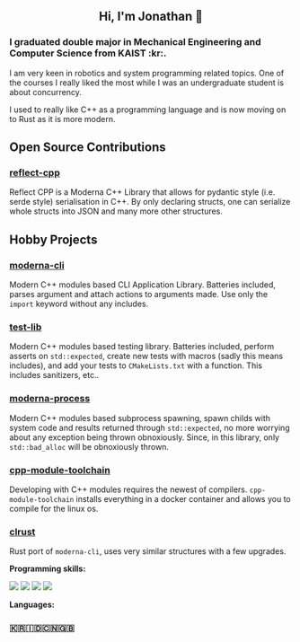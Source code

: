 <h2 align="center">Hi, I'm Jonathan 👋</h2>
<h3 align="left">I graduated double major in Mechanical Engineering and Computer Science from KAIST :kr:.</h3>
<p>I am very keen in robotics and system programming related topics. One of the courses I really liked the most while I was an undergraduate student is about concurrency. </p>
<p>I used to really like C++ as a programming language and is now moving on to Rust as it is more modern.</p>

## Open Source Contributions
### [reflect-cpp](https://github.com/getml/reflectcpp)
Reflect CPP is a Moderna C++ Library that allows for pydantic style (i.e. serde style) serialisation in C++. By only declaring structs, one can serialize whole structs into JSON and many more other structures. 

## Hobby Projects
### [moderna-cli](https://github.com/jowillianto/moderna-cli)
Modern C++ modules based CLI Application Library. Batteries included, parses argument and attach actions to arguments made. Use only the `import` keyword without any includes. 
### [test-lib](https://github.com/jowillianto/test-lib)
Modern C++ modules based testing library. Batteries included, perform asserts on `std::expected`, create new tests with macros (sadly this means includes), and add your tests to `CMakeLists.txt` with a function. 
This includes sanitizers, etc..
### [moderna-process](https://github.com/jowillianto/moderna-process)
Modern C++ modules based subprocess spawning, spawn childs with system code and results returned through `std::expected`, no more worrying about any exception being thrown obnoxiously. Since, in this library,
only `std::bad_alloc` will be obnoxiously thrown. 
### [cpp-module-toolchain](https://github.com/jowillianto/cpp-module-toolchain)
Developing with C++ modules requires the newest of compilers. `cpp-module-toolchain` installs everything in a docker container and allows you to compile for the linux os. 
### [clrust](https://github.com/jowillianto/clrust)
Rust port of `moderna-cli`, uses very similar structures with a few upgrades.

**Programming skills:**  

![](https://img.shields.io/badge/Rust-000000?style=for-the-badge&logo=rust&logoColor=white)
![](https://img.shields.io/badge/python-%2314354C.svg?style=for-the-badge&logo=python&logoColor=white)
![](https://img.shields.io/badge/c++-%2300599C.svg?style=for-the-badge&logo=c%2B%2B&logoColor=white)
![](https://img.shields.io/badge/javascript-%23323330.svg?style=for-the-badge&logo=javascript&logoColor=%23F7DF1E)  

**Languages:**   
### 🇰🇷🇮🇩🇨🇳🇬🇧
